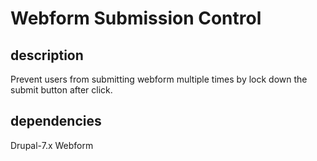 Webform Submission Control
==============
## description
Prevent users from submitting webform multiple times by lock down the submit button after click.
## dependencies
Drupal-7.x
Webform
